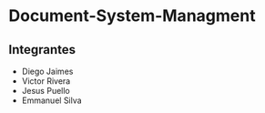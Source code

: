 # Document-System-Managment

## Integrantes
- Diego Jaimes
- Victor Rivera
- Jesus Puello
- Emmanuel Silva
